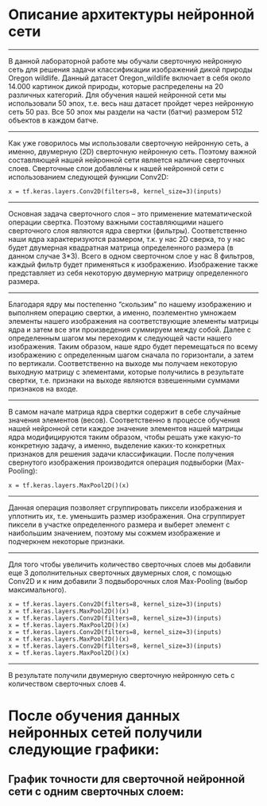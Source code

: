 # Описание архитектуры нейронной сети
***
В данной лабораторной работе мы обучали сверточную нейронную сеть для решения задачи классификации изображений дикой природы Oregon wildlife. Данный датасет Oregon_wildlife включает в себя около 14.000 картинок дикой природы, которые распределены на 20 различных категорий. Для обучения нашей нейронной сети мы использовали 50 эпох, т.е. весь наш датасет пройдет через нейронную сеть 50 раз. Все 50 эпох мы раздели на части (батчи) размером 512 объектов в каждом батче.  
***
Как уже говорилось мы использовали сверточную нейронную сеть, а именно, двумерную (2D) сверточную нейронную сеть. Поэтому важной составляющей нашей нейронной сети является наличие сверточных слоев. Сверточные слои добавлены к нашей нейронной сети с использованием следующей функции Conv2D:  
```
x = tf.keras.layers.Conv2D(filters=8, kernel_size=3)(inputs)
```
***
Основная задача сверточного слоя – это применение математической операции свертка. Поэтому важными составляющими нашего сверточного слоя являются ядра свертки (фильтры). Соответственно наши ядра характеризуются размером, т.к. у нас 2D сверка, то у нас будет двумерная квадратная матрица определенного размера (в данном случае 3*3). Всего в одном сверточном слое у нас 8 фильтров, каждый фильтр будет применяться к изображению. Изображение также представляет из себя некоторую двумерную матрицу определенного размера.
***
Благодаря ядру мы постепенно “скользим” по нашему изображению  и выполняем операцию свертки, а именно, поэлементно умножаем элементы нашего изображения на соответствующие элементы матрицы ядра и затем все эти произведения суммируем между собой. Далее с определенным шагом мы переходим к следующей части нашего изображения. Таким образом, наше ядро будет перемещаться по всему изображению с определенным шагом сначала по горизонтали, а затем по вертикали. Соответственно на выходе мы получаем некоторую выходную матрицу с элементами, которые получились в результате свертки, т.е. признаки на выходе являются взвешенными суммами признаков на входе.  
***
В самом начале матрица ядра свертки содержит в себе случайные значения элементов (весов). Соответственно в процессе обучения нашей нейронной сети  каждое значение элементов нашей матрицы ядра модифицируются таким образом, чтобы решать уже какую-то конкретную задачу, а именно, выделение каких-то конкретных признаков для решения задачи классификации. 
После получения свернутого изображения производится операция подвыборки (Max-Pooling):  
```
x = tf.keras.layers.MaxPool2D()(x)
```
***
Данная операция позволяет сгруппировать пиксели изображения и уплотнить их, т.е. уменьшить размер изображения. Она сгруппирует пиксели в участке определенного размера и выберет элемент с наибольшим значением, поэтому мы сожмем изображение и подчеркнем некоторые признаки.  
***
Для того чтобы увеличить количество сверточных слоев мы добавили еще 3 дополнительных сверточных двумерных слоя, с помощью Conv2D и к ним добавили 3 подвыборочных слоя Max-Pooling (выбор максимального). 
```
x = tf.keras.layers.Conv2D(filters=8, kernel_size=3)(inputs)  
x = tf.keras.layers.MaxPool2D()(x)  
x = tf.keras.layers.Conv2D(filters=8, kernel_size=3)(inputs)  
x = tf.keras.layers.MaxPool2D()(x)  
x = tf.keras.layers.Conv2D(filters=8, kernel_size=3)(inputs)  
x = tf.keras.layers.MaxPool2D()(x)  
x = tf.keras.layers.Conv2D(filters=8, kernel_size=3)(inputs)  
x = tf.keras.layers.MaxPool2D()(x)
```
***
В результате получили двумерную сверточную нейронную сеть с количеством сверточных слоев 4.   
# После обучения данных нейронных сетей получили следующие графики:
## График точности для сверточной нейронной сети с одним сверточных слоем:
